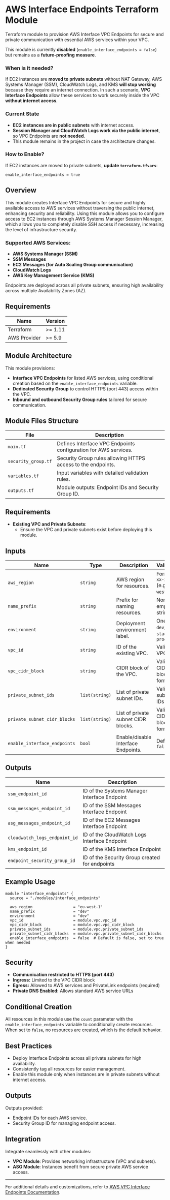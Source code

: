# AWS Interface Endpoints Terraform Module

Terraform module to provision AWS Interface VPC Endpoints for secure and private communication with essential AWS services within your VPC.

This module is currently **disabled** (`enable_interface_endpoints = false`) but remains as a **future-proofing measure**.

### When is it needed?
If EC2 instances are **moved to private subnets** without NAT Gateway, AWS Systems Manager (SSM), CloudWatch Logs, and KMS **will stop working** because they require an internet connection. In such a scenario, **VPC Interface Endpoints** allow these services to work securely inside the VPC **without internet access**.

### Current State
- **EC2 instances are in public subnets** with internet access.
- **Session Manager and CloudWatch Logs work via the public internet**, so VPC Endpoints are **not needed**.
- This module remains in the project in case the architecture changes.

### How to Enable?
If EC2 instances are moved to private subnets, **update `terraform.tfvars`**:
```hcl
enable_interface_endpoints = true
```

## Overview

This module creates Interface VPC Endpoints for secure and highly available access to AWS services without traversing the public internet, enhancing security and reliability.
Using this module allows you to configure access to EC2 instances through AWS Systems Manager Session Manager, which allows you to completely disable SSH access if necessary, increasing the level of infrastructure security.

### Supported AWS Services:
- **AWS Systems Manager (SSM)**
- **SSM Messages**
- **EC2 Messages (for Auto Scaling Group communication)**
- **CloudWatch Logs**
- **AWS Key Management Service (KMS)**

Endpoints are deployed across all private subnets, ensuring high availability across multiple Availability Zones (AZ).

## Requirements

| Name         | Version   |
|--------------|-----------|
| Terraform    | >= 1.11   |
| AWS Provider | >= 5.9    |

## Module Architecture

This module provisions:
- **Interface VPC Endpoints** for listed AWS services, using conditional creation based on the `enable_interface_endpoints` variable.
- **Dedicated Security Group** to control HTTPS (port 443) access within the VPC.
- **Inbound and outbound Security Group rules** tailored for secure communication.

## Module Files Structure

| File                   | Description                                                      |
|------------------------|------------------------------------------------------------------|
| `main.tf`              | Defines Interface VPC Endpoints configuration for AWS services.  |
| `security_group.tf`    | Security Group rules allowing HTTPS access to the endpoints.     |
| `variables.tf`         | Input variables with detailed validation rules.                  |
| `outputs.tf`           | Module outputs: Endpoint IDs and Security Group ID.              |

## Requirements

- **Existing VPC and Private Subnets**:
  - Ensure the VPC and private subnets exist before deploying this module.

## Inputs

| Name                          | Type           | Description                        | Validation                              |
|-------------------------------|----------------|------------------------------------|-----------------------------------------|
| `aws_region`                  | `string`       | AWS region for resources.          | Format: `xx-xxxx-x` (e.g., `eu-west-1`) |
| `name_prefix`                 | `string`       | Prefix for naming resources.       | Non-empty string                        |
| `environment`                 | `string`       | Deployment environment label.      | One of: `dev`, `stage`, `prod`          |
| `vpc_id`                      | `string`       | ID of the existing VPC.            | Valid AWS VPC ID                        |
| `vpc_cidr_block`              | `string`       | CIDR block of the VPC.             | Valid CIDR block format                 |
| `private_subnet_ids`          | `list(string)` | List of private subnet IDs.        | Valid AWS subnet IDs                    |
| `private_subnet_cidr_blocks`  | `list(string)` | List of private subnet CIDR blocks.| Valid CIDR block format                 |
| `enable_interface_endpoints`  | `bool`         | Enable/disable Interface Endpoints.| Default: `false`                        |

## Outputs

| **Name**                     | **Description**                                   |
|------------------------------|---------------------------------------------------|
| `ssm_endpoint_id`            | ID of the Systems Manager Interface Endpoint      |
| `ssm_messages_endpoint_id`   | ID of the SSM Messages Interface Endpoint         |
| `asg_messages_endpoint_id`   | ID of the EC2 Messages Interface Endpoint         |
| `cloudwatch_logs_endpoint_id`| ID of the CloudWatch Logs Interface Endpoint      |
| `kms_endpoint_id`            | ID of the KMS Interface Endpoint                  |
| `endpoint_security_group_id` | ID of the Security Group created for endpoints    |

## Example Usage

```hcl
module "interface_endpoints" {
  source = "./modules/interface_endpoints"

  aws_region                  = "eu-west-1"
  name_prefix                 = "dev"
  environment                 = "dev"
  vpc_id                      = module.vpc.vpc_id
  vpc_cidr_block              = module.vpc.vpc_cidr_block
  private_subnet_ids          = module.vpc.private_subnet_ids
  private_subnet_cidr_blocks  = module.vpc.private_subnet_cidr_blocks
  enable_interface_endpoints  = false  # Default is false, set to true when needed
}
```

## Security
- **Communication restricted to HTTPS (port 443)**
- **Ingress:** Limited to the VPC CIDR block
- **Egress:** Allowed to AWS services and PrivateLink endpoints (required)
- **Private DNS Enabled:** Allows standard AWS service URLs

## Conditional Creation
All resources in this module use the `count` parameter with the `enable_interface_endpoints` variable to conditionally create resources. When set to `false`, no resources are created, which is the default behavior.

## Best Practices
- Deploy Interface Endpoints across all private subnets for high availability.
- Consistently tag all resources for easier management.
- Enable this module only when instances are in private subnets without internet access.

## Outputs
Outputs provided:
- Endpoint IDs for each AWS service.
- Security Group ID for managing endpoint access.

## Integration
Integrate seamlessly with other modules:
- **VPC Module**: Provides networking infrastructure (VPC and subnets).
- **ASG Module**: Instances benefit from secure private AWS service access.

---

For additional details and customizations, refer to [AWS VPC Interface Endpoints Documentation](https://docs.aws.amazon.com/vpc/latest/privatelink/vpc-endpoints.html).
